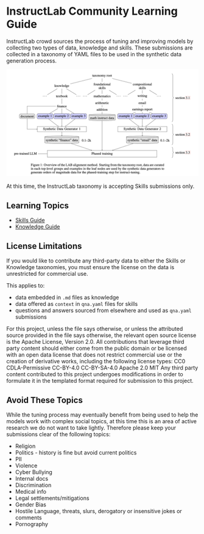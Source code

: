 # InstructLab Community Learning Guide

InstructLab crowd sources the process of tuning and improving models by collecting two types of data, knowledge and skills. These submissions are collected in a taxonomy of YAML files to be used in the synthetic data generation process.

![Overview of the LAB alignment method. From Sudalairaj et al., 2 Mar 2024.](taxonomy_paper_diagram.png)

At this time, the InstructLab taxonomy is accepting Skills submissions only.

## Learning Topics

* [Skills Guide](./SKILLS_GUIDE.md)
* [Knowledge Guide](./KNOWLEDGE_GUIDE.md)

## License Limitations

If you would like to contribute any third-party data to either the Skills or Knowledge taxonomies, you must ensure the license on the data is unrestricted for commercial use.

This applies to:

* data embedded in `.md` files as knowledge
* data offered as `context` in `qna.yaml` files for skills
* questions and answers sourced from elsewhere and used as `qna.yaml` submissions

For this project, unless the file says otherwise, or unless the attributed source provided in the file says otherwise, the relevant open source license is the Apache License, Version 2.0. All contributions that leverage third party content should either come from the public domain or be licensed with an open data license that does not restrict commercial use or the creation of derivative works, including the following license types:
CC0
CDLA-Permissive
CC-BY-4.0
CC-BY-SA-4.0
Apache 2.0
MIT
Any third party content contributed to this project undergoes modifications in order to formulate it in the templated format required for submission to this project.

## Avoid These Topics

While the tuning process may eventually benefit from being used to help the models work with complex social topics, at this time this is an area of active research we do not want to take lightly. Therefore please keep your submissions clear of the following topics:

* Religion
* Politics - history is fine but avoid current politics
* PII
* Violence
* Cyber Bullying
* Internal docs
* Discrimination
* Medical info
* Legal settlements/mitigations
* Gender Bias
* Hostile Language, threats, slurs, derogatory or insensitive jokes or comments
* Pornography
